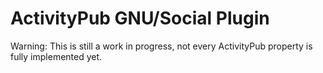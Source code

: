 # ActivityPub GNU/Social Plugin
Warning: This is still a work in progress, not every ActivityPub property is fully implemented yet.
